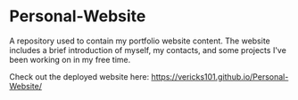 # Personal-Website
A repository used to contain my portfolio website content. The website includes a brief introduction of myself, my contacts, and some projects I've been working on in my free time.

Check out the deployed website here: https://vericks101.github.io/Personal-Website/
